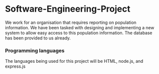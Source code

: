# Software-Engineering-Project

We work for an organisation that requires reporting on population information. We have
been tasked with designing and implementing a new system to allow easy access to this
population information. The database has been provided to us already.

### Programming languages

The languages being used for this project will be HTML, node.js, and express.js

